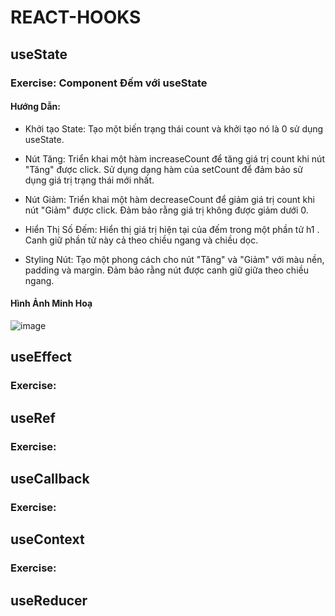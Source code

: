 # REACT-HOOKS
## useState
### Exercise: Component Đếm với useState
#### Hướng Dẫn:
 - Khởi tạo State: Tạo một biến trạng thái count và khởi tạo nó là 0 sử dụng useState.
  
 - Nút Tăng: Triển khai một hàm increaseCount để tăng giá trị count khi nút "Tăng" được click. Sử dụng dạng hàm của setCount để đảm bảo sử dụng giá trị trạng thái mới nhất.
  
 - Nút Giảm: Triển khai một hàm decreaseCount để giảm giá trị count khi nút "Giảm" được click. Đảm bảo rằng giá trị không được giảm dưới 0.
  
 - Hiển Thị Số Đếm: Hiển thị giá trị hiện tại của đếm trong một phần tử h1 . Canh giữ phần tử này cả theo chiều ngang và chiều dọc.
  
 - Styling Nút: Tạo một phong cách cho nút "Tăng" và "Giảm" với màu nền, padding và margin. Đảm bảo rằng nút được canh giữ giữa theo chiều ngang.
#### Hình Ảnh Minh Hoạ
![image](https://github.com/TruongTanNghia/React-Hooks/assets/92427686/5af5fad4-3670-4c85-a43d-ff439cff4baa)

## useEffect
### Exercise: 
## useRef
### Exercise: 
## useCallback
### Exercise: 
## useContext
### Exercise: 
## useReducer
